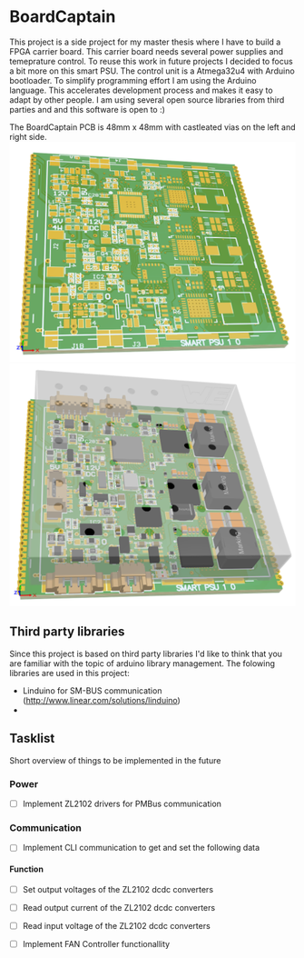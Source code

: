 # BoardCaptain

This project is a side project for my master thesis where I have to build a FPGA carrier board. This carrier board needs several power supplies and temeprature control. To reuse this work in future projects I decided to focus a bit more on this smart PSU. The control unit is a Atmega32u4 with Arduino bootloader. To simplify programming effort I am using the Arduino language. This accelerates development process and makes it easy to adapt by other people. I am using several open source libraries from third parties and and this software is open to :)

The BoardCaptain PCB is 48mm x 48mm with castleated vias on the left and right side.
![alt-text-1](img/3d_no_components.png?raw=true "") ![alt-text-2](img/3d_components.png?raw=true "")

## Third party libraries

Since this project is based on third party libraries I'd like to think that you are familiar with the topic of arduino library management. The folowing libraries are used in this project:

 - Linduino for SM-BUS communication (http://www.linear.com/solutions/linduino)
 - 


 ## Tasklist

Short overview of things to be implemented in the future

 ### Power
 - [ ] Implement ZL2102 drivers for PMBus communication
 ### Communication
 - [ ] Implement CLI communication to get and set the following data
 #### Function
 - [ ] Set output voltages of the ZL2102 dcdc converters
 - [ ] Read output current of the ZL2102 dcdc converters
 - [ ] Read input voltage of the ZL2102 dcdc converters
 - [ ] Implement FAN Controller functionallity





